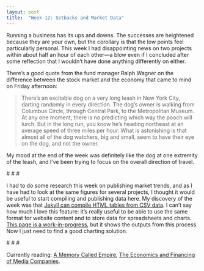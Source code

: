```yaml
---
layout: post
title:  "Week 12: Setbacks and Market Data"
---
```


Running a business has its ups and downs. The successes are heightened because they are your own, but the corollary is that the low points feel particularly personal. This week I had disappointing news on two projects within about half an hour of each other&#8212;a blow even if I concluded after some reflection that I wouldn’t have done anything differently on either. 

There’s a good quote from the fund manager Ralph Wagner on the difference between the stock market and the economy that came to mind on Friday afternoon:

<blockquote>There’s an excitable dog on a very long leash in New York City, darting randomly in every direction. The dog’s owner is walking from Columbus Circle, through Central Park, to the Metropolitan Museum. At any one moment, there is no predicting which way the pooch will lurch. But in the long run, you know he’s heading northeast at an average speed of three miles per hour. What is astonishing is that almost all of the dog watchers, big and small, seem to have their eye on the dog, and not the owner.</blockquote>  

My mood at the end of the week was definitely like the dog at one extremity of the leash, and I’ve been trying to focus on the overall direction of travel.

<div class="pgdivider"># # #</div>

I had to do some research this week on publishing market trends, and as I have had to look at the same figures for several projects, I thought it would be useful to start compiling and publishing data here. My discovery of the week was that <a href="https://jekyllrb.com/tutorials/csv-to-table/">Jekyll can compile HTML tables from CSV data</a>. I can’t say how much I love this feature: it’s really useful to be able to use the same format for website content and to store data for spreadsheets and charts. <a href="/bookmarketstatistics">This page is a work-in-progress</a>, but it shows the outputs from this process. Now I just need to find a good charting solution. 

<div class="pgdivider"># # #</div>

Currently reading: <a href="https://www.arkadymartine.net/novels">A Memory Called Empire</a>, <a href="http://robertpicard.net/publications/books">The Economics and Financing of Media Companies</a>.
